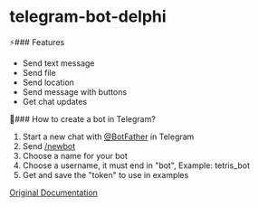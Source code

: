 
# telegram-bot-delphi

⚡### Features

- Send text message
- Send file
- Send location
- Send message with buttons
- Get chat updates

📱### How to create a bot in Telegram? 
1. Start a new chat with [@BotFather](https://t.me/botfather) in Telegram
2. Send [/newbot]() 
3. Choose a name for your bot
4. Choose a username, it must end in "bot", Example: tetris_bot
5. Get and save the "token" to use in examples


[Original Documentation](https://core.telegram.org/bots/api)
